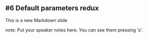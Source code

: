 ##  #6 Default parameters redux

This is a new Markdown slide

note:
    Put your speaker notes here.
    You can see them pressing 's'.
